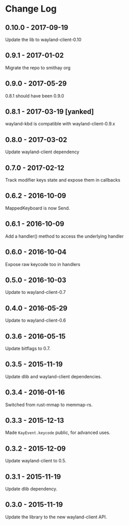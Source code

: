 # Change Log

## 0.10.0 - 2017-09-19

Update the lib to wayland-client-0.10

## 0.9.1 - 2017-01-02

Migrate the repo to smithay org

## 0.9.0 - 2017-05-29

0.8.1 should have been 0.9.0

## 0.8.1 - 2017-03-19 [yanked]

wayland-kbd is compatible with wayland-client-0.9.x

## 0.8.0 - 2017-03-02

Update wayland-client dependency

## 0.7.0 - 2017-02-12

Track modifier keys state and expose them in callbacks

## 0.6.2 - 2016-10-09

MappedKeyboard is now Send.

## 0.6.1 - 2016-10-09

Add a handler() method to access the underlying handler

## 0.6.0 - 2016-10-04

Expose raw keycode too in handlers

## 0.5.0 - 2016-10-03

Update to wayland-client-0.7

## 0.4.0 - 2016-05-29

Update to wayland-client-0.6

## 0.3.6 - 2016-05-15

Update bitflags to 0.7.

## 0.3.5 - 2015-11-19

Update dlib and wayland-client dependencies.

## 0.3.4 - 2016-01-16

Switched from rust-mmap to memmap-rs.

## 0.3.3 - 2015-12-13

Made `KayEvent.keycode` public, for advanced uses.

## 0.3.2 - 2015-12-09

Update wayland-client to 0.5.

## 0.3.1 - 2015-11-19

Update dlib dependency.

## 0.3.0 - 2015-11-19

Update the library to the new wayland-client API.
